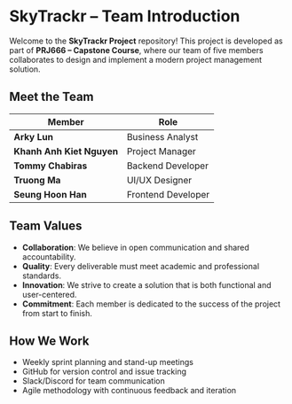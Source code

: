 # SkyTrackr – Team Introduction  

Welcome to the **SkyTrackr Project** repository! 
This project is developed as part of **PRJ666 – Capstone Course**, where our team of five members collaborates to design and implement a modern project management solution.  

## Meet the Team  

| Member | Role |
|--------|------|
| **Arky Lun** | Business Analyst |
| **Khanh Anh Kiet Nguyen** | Project Manager |
| **Tommy Chabiras** | Backend Developer |
| **Truong Ma** | UI/UX Designer |
| **Seung Hoon Han** | Frontend Developer  |

## Team Values  
- **Collaboration**: We believe in open communication and shared accountability.  
- **Quality**: Every deliverable must meet academic and professional standards.  
- **Innovation**: We strive to create a solution that is both functional and user-centered.  
- **Commitment**: Each member is dedicated to the success of the project from start to finish.  

## How We Work  
- Weekly sprint planning and stand-up meetings  
- GitHub for version control and issue tracking  
- Slack/Discord for team communication  
- Agile methodology with continuous feedback and iteration  
